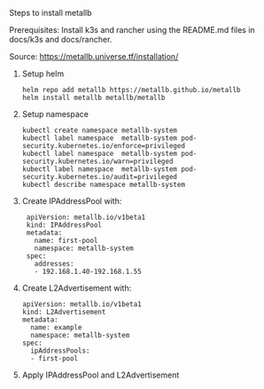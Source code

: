 Steps to install metallb

Prerequisites: Install k3s and rancher using the README.md files in docs/k3s and docs/rancher.

Source: https://metallb.universe.tf/installation/

1) Setup helm
    ```
    helm repo add metallb https://metallb.github.io/metallb
    helm install metallb metallb/metallb
    ```

2) Setup namespace

   ```
   kubectl create namespace metallb-system
   kubectl label namespace  metallb-system pod-security.kubernetes.io/enforce=privileged
   kubectl label namespace  metallb-system pod-security.kubernetes.io/warn=privileged
   kubectl label namespace  metallb-system pod-security.kubernetes.io/audit=privileged
   kubectl describe namespace metallb-system
   ```

3) Create IPAddressPool with:
   ```
    apiVersion: metallb.io/v1beta1
    kind: IPAddressPool
    metadata:
      name: first-pool
      namespace: metallb-system
    spec:
      addresses:
      - 192.168.1.40-192.168.1.55
    ```
4) Create L2Advertisement with:
    ```
    apiVersion: metallb.io/v1beta1
    kind: L2Advertisement
    metadata:
      name: example
      namespace: metallb-system
    spec:
      ipAddressPools:
      - first-pool
5) Apply IPAddressPool and L2Advertisement

